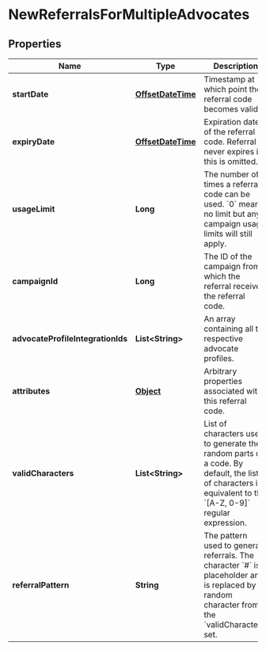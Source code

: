 

# NewReferralsForMultipleAdvocates

## Properties

Name | Type | Description | Notes
------------ | ------------- | ------------- | -------------
**startDate** | [**OffsetDateTime**](OffsetDateTime.md) | Timestamp at which point the referral code becomes valid. |  [optional]
**expiryDate** | [**OffsetDateTime**](OffsetDateTime.md) | Expiration date of the referral code. Referral never expires if this is omitted. |  [optional]
**usageLimit** | **Long** | The number of times a referral code can be used. &#x60;0&#x60; means no limit but any campaign usage limits will still apply.  | 
**campaignId** | **Long** | The ID of the campaign from which the referral received the referral code. | 
**advocateProfileIntegrationIds** | **List&lt;String&gt;** | An array containing all the respective advocate profiles. | 
**attributes** | [**Object**](.md) | Arbitrary properties associated with this referral code. |  [optional]
**validCharacters** | **List&lt;String&gt;** | List of characters used to generate the random parts of a code. By default, the list of characters is equivalent to the &#x60;[A-Z, 0-9]&#x60; regular expression.  |  [optional]
**referralPattern** | **String** | The pattern used to generate referrals. The character &#x60;#&#x60; is a placeholder and is replaced by a random character from the &#x60;validCharacters&#x60; set.  |  [optional]



